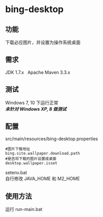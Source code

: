# bing-desktop
## 功能
下载必应图片，并设置为操作系统桌面
## 需求
JDK 1.7.x  
Apache Maven 3.3.x
## 测试
Windows 7, 10 下运行正常  
***未针对 Windows XP, 8 做测试***
## 配置
src/main/resources/bing-desktop.properties  

    #图片下载地址
    bing.site.wallpaper.download.path
    #是否将下载的图片设置成桌面
    desktop.wallpaper.isset

setenv.bat  
自行修改 JAVA_HOME 和 M2_HOME
## 使用方法
运行 run-main.bat
